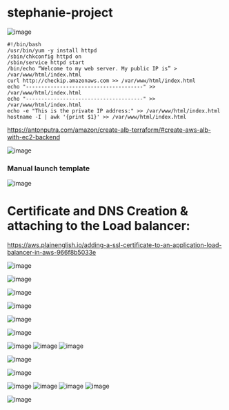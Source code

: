 # stephanie-project
![image](https://user-images.githubusercontent.com/107158398/219990693-e2ce6f59-afe9-40fe-bd8e-c0fed2d52906.png)

```
#!/bin/bash
/usr/bin/yum -y install httpd
/sbin/chkconfig httpd on
/sbin/service httpd start
/bin/echo “Welcome to my web server. My public IP is” > /var/www/html/index.html
curl http://checkip.amazonaws.com >> /var/www/html/index.html
echo "--------------------------------------" >> /var/www/html/index.html
echo "--------------------------------------" >> /var/www/html/index.html
echo -e "This is the private IP address:" >> /var/www/html/index.html 
hostname -I | awk '{print $1}' >> /var/www/html/index.html
```
https://antonputra.com/amazon/create-alb-terraform/#create-aws-alb-with-ec2-backend


![image](https://user-images.githubusercontent.com/107158398/220324702-1b9236a1-cd66-4618-a574-41f443b9cbf1.png)

### Manual launch template
![image](https://github.com/devopstrainingschool/stephanie2-project-3tier/assets/107158398/c2cf9f06-1d83-4a89-b426-0209b8e375b4)

# Certificate and DNS Creation & attaching to the Load balancer:
https://aws.plainenglish.io/adding-a-ssl-certificate-to-an-application-load-balancer-in-aws-966f8b5033e


![image](https://user-images.githubusercontent.com/107158398/220445824-affe809b-b786-41f6-af74-1054749055a1.png)

![image](https://user-images.githubusercontent.com/107158398/220445903-07767683-956b-475c-bece-7b2c8e6f3f5b.png)

![image](https://user-images.githubusercontent.com/107158398/220445948-f8335159-09be-462a-bbad-bb1b3e0b195a.png)

![image](https://user-images.githubusercontent.com/107158398/220446008-f3cc7a8d-7497-4608-8df9-4f38bbb79c9e.png)

![image](https://user-images.githubusercontent.com/107158398/220446051-63156963-2a0a-4e2b-ad1a-3a903b26b83f.png)

![image](https://user-images.githubusercontent.com/107158398/220446134-1d2ef3e0-a752-47e0-b1b7-cd23f0cff6e8.png)

![image](https://user-images.githubusercontent.com/107158398/220446198-3f781755-e2cd-4659-b383-e15e29745d41.png)
![image](https://user-images.githubusercontent.com/107158398/220446300-85e3cc59-fb40-402e-a23d-a3d3a3a8dc97.png)
![image](https://user-images.githubusercontent.com/107158398/220446349-8c2f6fec-ac11-4dd0-96ff-ae87453da241.png)

![image](https://user-images.githubusercontent.com/107158398/220446402-45ea1a56-dcba-40fa-9f62-d59918227315.png)

![image](https://user-images.githubusercontent.com/107158398/220446443-f8566590-c751-48f6-8fac-ff08a96c8e26.png)

![image](https://user-images.githubusercontent.com/107158398/220446511-b8581bbd-d6d1-4d16-826e-80a8cced113b.png)
![image](https://user-images.githubusercontent.com/107158398/220462384-b8ece759-81a2-4e88-8906-75c7f5481c54.png)
![image](https://user-images.githubusercontent.com/107158398/220462467-1877d5ce-2a67-423c-b088-ef3cc580f22d.png)
![image](https://user-images.githubusercontent.com/107158398/221332741-083eccc1-06d1-4c81-8142-decf441eb2ff.png)

![image](https://user-images.githubusercontent.com/107158398/220462607-20f275c3-d28b-417a-ad24-37093129a641.png)
